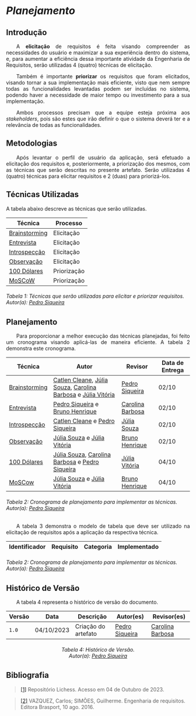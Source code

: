 # ***Planejamento***

## **Introdução**
<p align="justify">
&emsp;&emsp;A <b>elicitação</b> de requisitos é feita visando compreender as necessidades do usuário e maximizar a sua experiência dentro do sistema, e, para aumentar a eficiência dessa importante atividade da Engenharia de Requisitos, serão utilizadas 4 (quatro) técnicas de elicitação.
</p>
<p align="justify">
&emsp;&emsp;Também é importante <b>priorizar</b> os requisitos que foram elicitados, visando tornar a sua implementação mais eficiente, visto que nem sempre todas as funcionalidades levantadas podem ser incluídas no sistema, podendo haver a necessidade de maior tempo ou investimento para a sua implementação.
</p>
<p align="justify">
&emsp;&emsp;Ambos processos precisam que a equipe esteja próxima aos <i>stakeholders</i>, pois são estes que irão definir o que o sistema deverá ter e a relevância de todas as funcionalidades.
</p>

## **Metodologias**
<p align="justify">
&emsp;&emsp;Após levantar o perfil de usuário da aplicação, será efetuado a elicitação dos requisitos e, posteriormente, a priorização dos mesmos, com as técnicas que serão descritas no presente artefato. Serão utilizadas 4 (quatro) técnicas para elicitar requisitos e 2 (duas) para priorizá-los. 
</p>

## **Técnicas Utilizadas**
<p align="justify">A tabela abaixo descreve as técnicas que serão utilizadas.
</p>

| Técnica | Processo |
| ------- | -------- |
| [Brainstorming](https://requisitos-de-software.github.io/2023.2-Jitsi/Elicitacao/tecnicas/brainstorming/) | Elicitação | 
| [Entrevista](https://requisitos-de-software.github.io/2023.2-Jitsi/Elicitacao/tecnicas/entrevista/) | Elicitação | 
| [Introspecção](https://requisitos-de-software.github.io/2023.2-Jitsi/Elicitacao/tecnicas/introspec%C3%A7%C3%A3o/) | Elicitação | 
| [Observação](https://requisitos-de-software.github.io/2023.2-Jitsi/Elicitacao/tecnicas/observacao/) | Elicitação | 
| [100 Dólares](https://requisitos-de-software.github.io/2023.2-Jitsi/Elicitacao/priorizacao/100Dolares/) | Priorização |
| [MoSCoW](https://requisitos-de-software.github.io/2023.2-Jitsi/Elicitacao/priorizacao/MoSCoW/) | Priorização | 
<h6> Tabela 1: Técnicas que serão utilizadas para elicitar e priorizar requisitos.
<br> Autor(a): <a href="https://github.com/PedroSiq">Pedro Siqueira</a></h6>

## **Planejamento**
<p align="justify">
&emsp;&emsp;Para proporcionar a melhor execução das técnicas planejadas, foi feito um cronograma visando aplicá-las de maneira eficiente. A tabela 2 demonstra este cronograma.
</p>

| Técnica | Autor | Revisor | Data de Entrega |
| ------- | ----- | ------- | --------------- |
| [Brainstorming](https://requisitos-de-software.github.io/2023.2-Jitsi/Elicitacao/tecnicas/brainstorming/) | [Catlen Cleane](https://github.com/catlenc), [Júlia Souza](https://github.com/JuliaSSouza), [Carolina Barbosa](https://github.com/CarolinaBarb) e [Júlia Vitória](https://github.com/Juhvitoria4) | [Pedro Siqueira](https://github.com/PedroSiq) | 02/10 |
| [Entrevista](https://requisitos-de-software.github.io/2023.2-Jitsi/Elicitacao/tecnicas/entrevista/) | [Pedro Siqueira](https://github.com/PedroSiq) e [Bruno Henrique](https://github.com/BrunoHenrique00) | [Carolina Barbosa](https://github.com/CarolinaBarb) | 02/10 |
| [Introspecção](https://requisitos-de-software.github.io/2023.2-Jitsi/Elicitacao/tecnicas/introspec%C3%A7%C3%A3o/) | [Catlen Cleane](https://github.com/catlenc) e [Pedro Siqueira](https://github.com/PedroSiq) | [Júlia Souza](https://github.com/JuliaSSouza) | 02/10 |
| [Observação](https://requisitos-de-software.github.io/2023.2-Jitsi/Elicitacao/tecnicas/observacao/) | [Júlia Souza](https://github.com/JuliaSSouza) e [Júlia Vitória](https://github.com/Juhvitoria4) | [Bruno Henrique](https://github.com/BrunoHenrique00) | 02/10 | 
| [100 Dólares](https://requisitos-de-software.github.io/2023.2-Jitsi/Elicitacao/priorizacao/100Dolares/) | [Júlia Souza](https://github.com/JuliaSSouza), [Carolina Barbosa](https://github.com/CarolinaBarb) e [Pedro Siqueira](https://github.com/PedroSiq) | [Júlia Vitória](https://github.com/Juhvitoria4) | 04/10 | 
| [MoSCow](https://requisitos-de-software.github.io/2023.2-Jitsi/Elicitacao/priorizacao/MoSCoW/) | [Júlia Souza](https://github.com/JuliaSSouza) e [Júlia Vitória](https://github.com/Juhvitoria4) | [Bruno Henrique](https://github.com/BrunoHenrique00) | 04/10 | 

<h6> Tabela 2: Cronograma de planejamento para implementar as técnicas.
<br> Autor(a): <a href="https://github.com/PedroSiq">Pedro Siqueira</a></h6>

<p align="justify">
&emsp;&emsp;A tabela 3 demonstra o modelo de tabela que deve ser utilizado na elicitação de requisitos após a aplicação da respectiva técnica.
</p>

| Identificador | Requisito | Categoria | Implementado | 
| ------------- | -------------------- | --------- | ------- | 

<h6> Tabela 2: Cronograma de planejamento para implementar as técnicas.
<br> Autor(a): <a href="https://github.com/PedroSiq">Pedro Siqueira</a></h6>

## **Histórico de Versão**
<p align="justify">
&emsp;&emsp;A tabela 4 representa o histórico de versão do documento.
</p>

| Versão | Data | Descrição | Autor(es) | Revisor(es) |
| ------ | ---- | --------- | --------- | ---------- |
| `1.0`  | 04/10/2023 | Criação do artefato  | [Pedro Siqueira](https://github.com/PedroSiq)  | [Carolina Barbosa](https://github.com/CarolinaBarb) |
<h6 align="center"> Tabela 4: Histórico de Versão.
<br> Autor(a): <a href="https://github.com/PedroSiq">Pedro Siqueira</a></h6>

## **Bibliografia**
> <a href="https://requisitos-de-software.github.io/2022.2-Lichess/elicitacao/entrevista/">[1]</a>  Repositório Lichess. Acesso em 04 de Outubro de 2023.

> <a href="https://aprender3.unb.br/pluginfile.php/2692771/mod_resource/content/3/Elicitacao%20de%20Req%202.pdf">[2]</a> VAZQUEZ, Carlos; SIMÕES, Guilherme. Engenharia de requisitos. Editora Brasport, 10 ago. 2016.